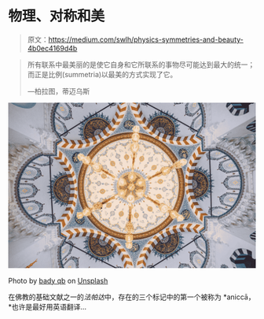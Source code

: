 # 物理、对称和美

> 原文：<https://medium.com/swlh/physics-symmetries-and-beauty-4b0ec4169d4b>

> 所有联系中最美丽的是使它自身和它所联系的事物尽可能达到最大的统一；而正是比例(summetria)以最美的方式实现了它。
> 
> —柏拉图，蒂迈乌斯

![](img/e1d6b7a7bd764674b75c17ce9f1b0b3c.png)

Photo by [bady qb](https://unsplash.com/@bady?utm_source=medium&utm_medium=referral) on [Unsplash](https://unsplash.com?utm_source=medium&utm_medium=referral)

在佛教的基础文献之一的*法帕达*中，存在的三个标记中的第一个被称为 *aniccā，*也许是最好用英语翻译…